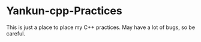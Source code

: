# Yankun-cpp-Practices
This is just a place to place my C++ practices. May have a lot of bugs, so be careful.
